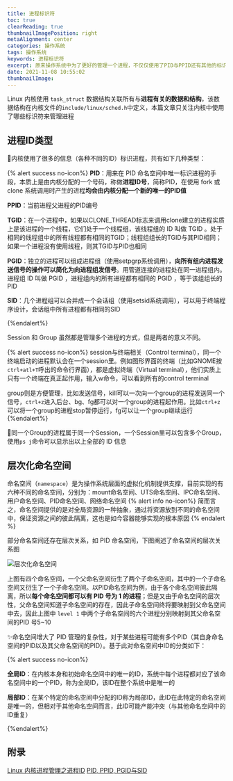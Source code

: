 ```yaml
---
title: 进程标识符
toc: true
clearReading: true
thumbnailImagePosition: right
metaAlignment: center
categories: 操作系统
tags: 操作系统
keywords: 进程标识符
excerpt: 原来操作系统中为了更好的管理一个进程，不仅仅使用了PID与PPID还有其他的标识符标识对应的进程
date: 2021-11-08 10:55:02
thumbnailImage:
---
```

<!-- toc -->

Linux 内核使用 `task_struct` 数据结构关联所有与**进程有关的数据和结构**，该数据结构在内核文件的`include/linux/sched.h`中定义，本篇文章只关注内核中使用了哪些标识符来管理进程

## 进程ID类型

:book:内核使用了很多的信息（各种不同的ID）标识进程，共有如下几种类型：


{% alert success no-icon%}
**PID**：用来在 PID 命名空间中唯一标识进程的手段，本质上是由内核分配的一个号码，称做**进程ID号**，简称PID，在使用 fork 或 clone 系统调用时产生的进程**均会由内核分配一个新的唯一的PID值**

**PPID**：当前进程父进程的PID编号

**TGID**：在一个进程中，如果以CLONE_THREAD标志来调用clone建立的进程实质上是该进程的一个线程，它们处于一个线程组，该线程组的 ID 叫做 TGID 。处于相同的线程组中的所有线程都有相同的TGID；线程组组长的TGID与其PID相同；如果一个进程没有使用线程，则其TGID与PID也相同

**PGID**：独立的进程可以组成进程组（使用setpgrp系统调用），**向所有组内进程发送信号的操作可以简化为向进程组发信号**。用管道连接的进程处在同一进程组内。进程组 ID 叫做 PGID ，进程组内的所有进程都有相同的 PGID ，等于该组组长的PID

**SID**：几个进程组可以合并成一个会话组（使用setsid系统调用），可以用于终端程序设计，会话组中所有进程都有相同的SID

{%endalert%}

Session 和 Group 虽然都是管理多个进程的方式，但是两者的意义不同。

{% alert success no-icon%}
session与终端相关（Control terminal），同一个终端启动的进程默认会在一个session里。例如图形界面的终端（比如GNOME按`ctrl+atl+T`呼出的命令行界面），都是虚拟终端（Virtual terminal），他们实质上只有一个终端在真正起作用，输入w命令，可以看到所有的control terminal

group则是方便管理，比如发送信号，kill可以一次向一个group的进程发送同一个信号，`ctrl+z`进入后台、bg、fg都可以对一个group的进程起作用。比如`ctrl+z`可以将一个group的进程stop暂停运行，fg可以让一个group继续运行
{%endalert%}

:notebook:同一个Group的进程属于同一个Session，一个Session里可以包含多个Group，使用`ps j`命令可以显示出以上全部的 ID 信息

## 层次化命名空间

命名空间（`namespace`）是为操作系统层面的虚拟化机制提供支撑，目前实现的有六种不同的命名空间，分别为：mount命名空间、UTS命名空间、IPC命名空间、用户命名空间、PID命名空间、网络命名空间
{% alert info no-icon%}
简而言之，命名空间提供的是对全局资源的一种抽象，通过将资源放到不同的命名空间中，保证资源之间的彼此隔离，这也是如今容器能够实现的根本原因
{% endalert %}

部分命名空间还存在层次关系，如 PID 命名空间，下图阐述了命名空间的层次关系图

![层次化命名空间](https://cdn.jsdelivr.net/gh/pineapple-man/blogImage@main/image/pidNameSpace.png)

上图有四个命名空间，一个父命名空间衍生了两个子命名空间，其中的一个子命名空间又衍生了一个子命名空间。以PID命名空间为例，由于各个命名空间彼此隔离，所以**每个命名空间都可以有 PID 号为 1 的进程**；但是又由于命名空间的层次性，父命名空间知道子命名空间的存在，因此子命名空间终将要映射到父命名空间中去，因此上图中 `level 1` 中两个子命名空间的六个进程分别映射到其父命名空间的PID 号5~10

:sparkles:命名空间增大了 PID 管理的复杂性，对于某些进程可能有多个PID（其自身命名空间的PID以及其父命名空间的PID）。基于此对命名空间中ID的分类如下：

{% alert success no-icon%}

**全局ID**：在内核本身和初始命名空间中的唯一的ID，系统中每个进程都对应了该命名空间中的一个PID，称为全局ID，该ID在整个系统中是唯一的

**局部ID**：在某个特定的命名空间中分配的ID称为局部ID，此ID在此特定的命名空间是唯一的，但相对于其他命名空间而言，此ID可能产能冲突（与其他命名空间中的ID重复）

{%endalert%}

## 附录

[Linux 内核进程管理之进程ID](https://www.cnblogs.com/hazir/p/linux_kernel_pid.html)
[PID, PPID, PGID与SID](https://blog.csdn.net/Justdoit123_/article/details/101347971)
